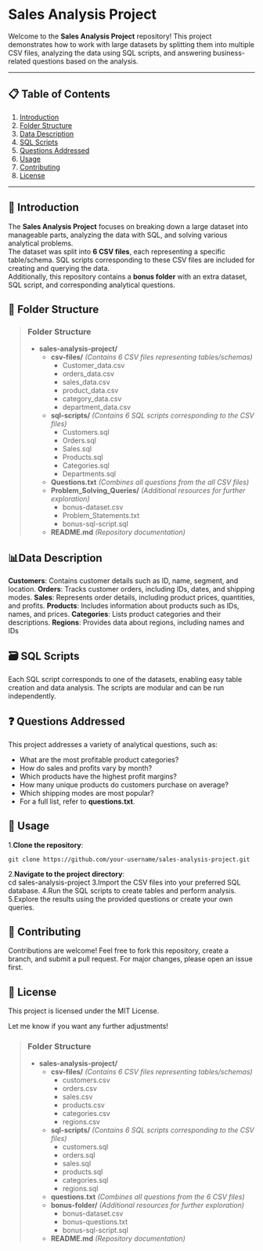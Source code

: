 # Sales Analysis Project

Welcome to the **Sales Analysis Project** repository! This project demonstrates how to work with large datasets by splitting them into multiple CSV files, analyzing the data using SQL scripts, and answering business-related questions based on the analysis.

---

## 📋 Table of Contents

1. [Introduction](#Introduction)  
2. [Folder Structure](#Folder-Structure)  
3. [Data Description](#Data-Description)  
4. [SQL Scripts](#Sql-Scripts)  
5. [Questions Addressed](#Questions-Addressed)  
6. [Usage](#Usage)  
7. [Contributing](#Contributing)  
8. [License](#License)

---

## 📖 Introduction

The **Sales Analysis Project** focuses on breaking down a large dataset into manageable parts, analyzing the data with SQL, and solving various analytical problems.  
The dataset was split into **6 CSV files**, each representing a specific table/schema. SQL scripts corresponding to these CSV files are included for creating and querying the data.  
Additionally, this repository contains a **bonus folder** with an extra dataset, SQL script, and corresponding analytical questions.

## 📂 Folder Structure

> ### Folder Structure
> - **sales-analysis-project/**
>   - **csv-files/** *(Contains 6 CSV files representing tables/schemas)*
>     - Customer_data.csv
>     - orders_data.csv
>     - sales_data.csv
>     - product_data.csv
>     - category_data.csv
>     - department_data.csv
>   - **sql-scripts/** *(Contains 6 SQL scripts corresponding to the CSV files)*
>     - Customers.sql
>     - Orders.sql
>     - Sales.sql
>     - Products.sql
>     - Categories.sql
>     - Departments.sql
>   - **Questions.txt** *(Combines all questions from the all CSV files)*
>   - **Problem_Solving_Queries/** *(Additional resources for further exploration)*
>     - bonus-dataset.csv
>     - Problem_Statements.txt
>     - bonus-sql-script.sql
>   - **README.md** *(Repository documentation)*

## 📊Data Description

**Customers**: Contains customer details such as ID, name, segment, and location.
**Orders**: Tracks customer orders, including IDs, dates, and shipping modes.
**Sales**: Represents order details, including product prices, quantities, and profits.
**Products**: Includes information about products such as IDs, names, and prices.
**Categories**: Lists product categories and their descriptions.
**Regions**: Provides data about regions, including names and IDs

## 🗃️ SQL Scripts

Each SQL script corresponds to one of the datasets, enabling easy table creation and data analysis. The scripts are modular and can be run independently.

## ❓ Questions Addressed

This project addresses a variety of analytical questions, such as:

* What are the most profitable product categories?
* How do sales and profits vary by month?
* Which products have the highest profit margins?
* How many unique products do customers purchase on average?
* Which shipping modes are most popular?
* For a full list, refer to **questions.txt**.

## 🚀 Usage

1.**Clone the repository**:

```git clone https://github.com/your-username/sales-analysis-project.git```


2.**Navigate to the project directory**:  
cd sales-analysis-project
3.Import the CSV files into your preferred SQL database.
4.Run the SQL scripts to create tables and perform analysis.
5.Explore the results using the provided questions or create your own queries.

## 🤝 Contributing

Contributions are welcome! Feel free to fork this repository, create a branch, and submit a pull request. For major changes, please open an issue first.

## 📜 License

This project is licensed under the MIT License.

Let me know if you want any further adjustments!

> ### Folder Structure
> - **sales-analysis-project/**
>   - **csv-files/** *(Contains 6 CSV files representing tables/schemas)*
>     - customers.csv
>     - orders.csv
>     - sales.csv
>     - products.csv
>     - categories.csv
>     - regions.csv
>   - **sql-scripts/** *(Contains 6 SQL scripts corresponding to the CSV files)*
>     - customers.sql
>     - orders.sql
>     - sales.sql
>     - products.sql
>     - categories.sql
>     - regions.sql
>   - **questions.txt** *(Combines all questions from the 6 CSV files)*
>   - **bonus-folder/** *(Additional resources for further exploration)*
>     - bonus-dataset.csv
>     - bonus-questions.txt
>     - bonus-sql-script.sql
>   - **README.md** *(Repository documentation)*
